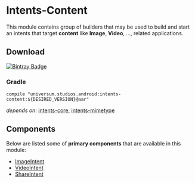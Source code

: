 Intents-Content
===============

This module contains group of builders that may be used to build and start an intents that target 
**content** like **Image**, **Video**, ..., related applications.

## Download ##
[![Bintray Badge](https://api.bintray.com/packages/universum-studios/android/universum.studios.android%3Aintents/images/download.svg)](https://bintray.com/universum-studios/android/universum.studios.android%3Aintents/_latestVersion)

### Gradle ###

    compile "universum.studios.android:intents-content:${DESIRED_VERSION}@aar"

_depends on:_
[intents-core](https://github.com/universum-studios/android_intents/tree/master/library-core),
[intents-mimetype](https://github.com/universum-studios/android_intents/tree/master/library-mimetype)
    
## Components ##

Below are listed some of **primary components** that are available in this module:

- [ImageIntent](https://github.com/universum-studios/android_intents/blob/master/library-content/src/main/java/universum/studios/android/intent/ImageIntent.java)
- [VideoIntent](https://github.com/universum-studios/android_intents/blob/master/library-content/src/main/java/universum/studios/android/intent/VideoIntent.java)
- [ShareIntent](https://github.com/universum-studios/android_intents/blob/master/library-content/src/main/java/universum/studios/android/intent/ShareIntent.java)